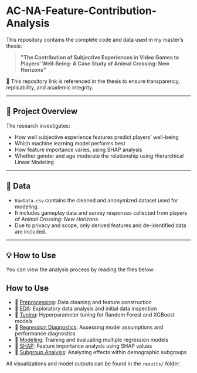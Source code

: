 # AC-NA-Feature-Contribution-Analysis

This repository contains the complete code and data used in my master’s thesis:

> **"The Contribution of Subjective Experiences in Video Games to Players’ Well-Being: A Case Study of Animal Crossing: New Horizons"**

📌 This repository link is referenced in the thesis to ensure transparency, replicability, and academic integrity.

---

## 📘 Project Overview

The research investigates:
- How well subjective experience features predict players’ well-being
- Which machine learning model performs best
- How feature importance varies, using SHAP analysis
- Whether gender and age moderate the relationship using Hierarchical Linear Modeling

---

## 📂 Data

- `RawData.csv` contains the cleaned and anonymized dataset used for modeling.
- It includes gameplay data and survey responses collected from players of *Animal Crossing: New Horizons*.
- Due to privacy and scope, only derived features and de-identified data are included.

---

## 💡 How to Use

You can view the analysis process by reading the files below:

## How to Use


- 🔹 [Preprocessing](src/preprocessing.md): Data cleaning and feature construction
- 🔹 [EDA](src/EDA.md): Exploratory data analysis and initial data inspection
- 🔹 [Tuning](src/tuning.md): Hyperparameter tuning for Random Forest and XGBoost models  
- 🔹 [Regression Diagnostics](src/regression%20diagnostics.md): Assessing model assumptions and performance diagnostics  
- 🔹 [Modeling](src/modeling.md): Training and evaluating multiple regression models  
- 🔹 [SHAP](src/shap.md): Feature importance analysis using SHAP values  
- 🔹 [Subgroup Analysis](src/subgroup_analysis.md): Analyzing effects within demographic subgroups  



All visualizations and model outputs can be found in the `results/` folder.




